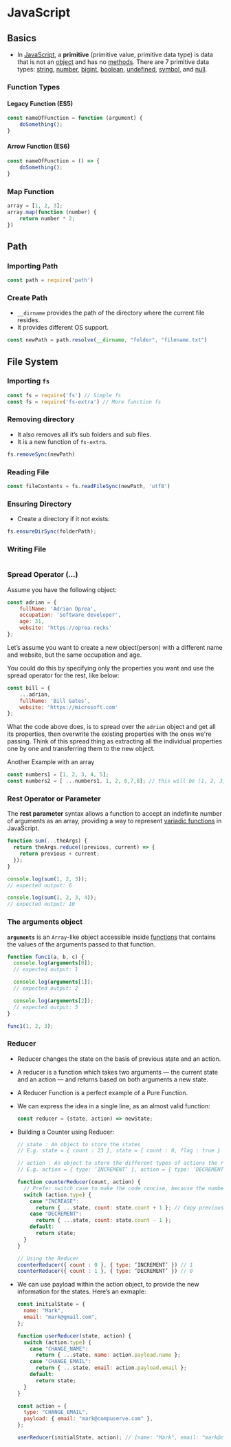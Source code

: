 # JavaScript

## Basics

- In [JavaScript](https://developer.mozilla.org/en-US/docs/Glossary/JavaScript), a **primitive** (primitive value, primitive data type) is data that is not an [object](https://developer.mozilla.org/en-US/docs/Glossary/Object) and has no [methods](https://developer.mozilla.org/en-US/docs/Glossary/Method). There are 7 primitive data types: [string](https://developer.mozilla.org/en-US/docs/Glossary/String), [number](https://developer.mozilla.org/en-US/docs/Glossary/Number), [bigint](https://developer.mozilla.org/en-US/docs/Glossary/BigInt), [boolean](https://developer.mozilla.org/en-US/docs/Glossary/Boolean), [undefined](https://developer.mozilla.org/en-US/docs/Glossary/undefined), [symbol](https://developer.mozilla.org/en-US/docs/Glossary/Symbol), and [null](https://developer.mozilla.org/en-US/docs/Glossary/Null).

### Function Types

#### Legacy Function (ES5)

```javascript
const nameOfFunction = function (argument) {
    doSomething();
}
```

#### Arrow Function (ES6)

```javascript
const nameOfFunction = () => {
    doSomething();
}
```

### Map Function

```javascript
array = [1, 2, 3];
array.map(function (number) {
    return number * 2;
})
```

## Path

### Importing Path

```javascript
const path = require('path')
```

### Create Path

- `__dirname` provides the path of the directory where the current file resides.
-  It provides different OS support.

```javascript
const newPath = path.resolve(__dirname, "folder", "filename.txt")
```

## File System

### Importing `fs`

```javascript
const fs = require('fs') // Simple fs
const fs = require('fs-extra') // More function fs
```

### Removing directory

- It also removes all it’s sub folders and sub files.
- It is a new function of `fs-extra`.

```javascript
fs.removeSync(newPath)
```

### Reading File

```javascript
const fileContents = fs.readFileSync(newPath, 'utf8')
```

### Ensuring Directory

- Create a directory if it not exists.

```javascript
fs.ensureDirSync(folderPath);
```

### Writing File

```javascript

```

### Spread Operator (…)

Assume you have the following object:

```javascript
const adrian = {
    fullName: 'Adrian Oprea',
    occupation: 'Software developer',
    age: 31,
    website: 'https://oprea.rocks'
};
```

Let’s assume you want to create a new object(person) with a different name and website, but the same occupation and age.

You could do this by specifying only the properties you want and use the spread operator for the rest, like below:

```javascript
const bill = {
    ...adrian,
    fullName: 'Bill Gates',
    website: 'https://microsoft.com'
};
```

What the code above does, is to spread over the `adrian` object and get all its properties, then overwrite the existing properties with the ones we're passing. 		Think of this spread thing as extracting all the individual properties one by one and transferring them to the new object.

Another Example with an array

```javascript
const numbers1 = [1, 2, 3, 4, 5];
const numbers2 = [ ...numbers1, 1, 2, 6,7,8]; // this will be [1, 2, 3, 4, 5, 1, 2, 6, 7, 8]
```



### Rest Operator or Parameter

The **rest parameter** syntax allows a function to accept an indefinite number of arguments as an array, providing a way to represent [variadic functions](https://en.wikipedia.org/wiki/Variadic_function) in 	JavaScript.

```javascript
function sum(...theArgs) {
  return theArgs.reduce((previous, current) => {
    return previous + current;
  });
}

console.log(sum(1, 2, 3));
// expected output: 6

console.log(sum(1, 2, 3, 4));
// expected output: 10
```

### The arguments object

**`arguments`** is an `Array`-like object accessible inside [functions](https://developer.mozilla.org/en-US/docs/Web/JavaScript/Guide/Functions) that contains the values of the arguments passed to that function.

```javascript
function func1(a, b, c) {
  console.log(arguments[0]);
  // expected output: 1

  console.log(arguments[1]);
  // expected output: 2

  console.log(arguments[2]);
  // expected output: 3
}

func1(1, 2, 3);
```

### Reducer

- Reducer changes the state on the basis of previous state and an action.

- A reducer is a function which takes two arguments — the current state and an action — and returns based on both arguments a new state.

- A Reducer Function is a perfect example of a Pure Function.

- We can express the idea in a single line, as an almost valid function:

  ```javascript
  const reducer = (state, action) => newState;
  ```

- Building a Counter using Reducer:

  ```javascript
  // state : An object to store the states
  // E.g. state = { count : 23 }, state = { count : 0, flag : true }
  
  // action : An object to store the different types of actions the reducer can perform
  // E.g. action = { type: ‘INCREMENT’ }, action = { type: ‘DECREMENT’ }
  
  function counterReducer(count, action) {
    // Prefer switch case to make the code concise, because the number of actions can be many 
    switch (action.type) {
      case "INCREASE":
        return { ...state, count: state.count + 1 }; // Copy previous state and override the specified one
      case "DECREMENT":
        return { ...state, count: state.count - 1 };
      default:
        return state;
    }
  }
  
  // Using the Reducer
  counterReducer({ count : 0 }, { type: ‘INCREMENT’ }) // 1
  counterReducer({ count : 1 }, { type: ‘DECREMENT’ }) // 0
  ```


- We can use payload within the action object, to provide the new information for the states. Here’s an exmaple:

  ```javascript
  const initialState = {
    name: "Mark",
    email: "mark@gmail.com",
  };
  
  function userReducer(state, action) {
    switch (action.type) {
      case "CHANGE_NAME":
        return { ...state, name: action.payload.name };
      case "CHANGE_EMAIL":
        return { ...state, email: action.payload.email };
      default:
        return state;
    }
  }
  
  const action = {
    type: "CHANGE_EMAIL",
    payload: { email: "mark@compuserve.com" },
  };
  
  userReducer(initialState, action); // {name: "Mark", email: "mark@compuserve.com"}
  ```

  
